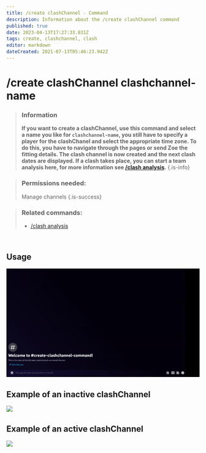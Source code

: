 ```yaml
---
title: /create clashChannel - Command
description: Information about the /create clashChannel command
published: true
date: 2023-04-13T17:27:33.831Z
tags: create, clashchannel, clash
editor: markdown
dateCreated: 2021-07-13T05:46:23.942Z
---
```


# /create clashChannel clashchannel-name

>### Information
>**If you want to create a clashChannel, use this command and select a name you like for `clashchannel-name`, you still have to specify a player for the clashChanel and select the appropriate time zone. To do this, you have to navigate through the pages or send Zoe the fitting details. The clash channel is now created and the next clash dates are displayed. If a clash takes place, you can start a team analysis here, for more information see [/clash analysis](/en/commands/clash/analysis).**
>{.is-info}

>### Permissions needed: 
>Manage channels
>{.is-success}

>### Related commands:
>-   [/clash analysis](/en/commands/clash/analysis/)

<br>

## Usage

![](/new_create_clashchannel.gif)

## Example of an inactive clashChannel

![](/new_clashinactive.png)

## Example of an active clashChannel

![](/en-active-clashchannel.png)